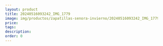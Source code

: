 ```yaml
---
layout: product
title: 20240516093242_IMG_1779
image: img/productos/zapatillas-senora-invierno/20240516093242_IMG_1779.webp
price: 
tags: 
description: 
order: 0
---
```

